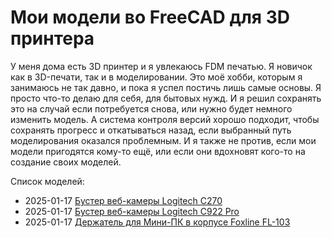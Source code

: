 # Мои модели во FreeCAD для 3D принтера

У меня дома есть 3D принтер и я увлекаюсь FDM печатью. Я новичок как в 3D-печати, так и в моделировании. Это моё хобби, которым я занимаюсь не так давно, и пока я успел постичь лишь самые основы. Я просто что-то делаю для себя, для бытовых нужд. И я решил сохранять это на случай если потребуется снова, или нужно будет немного изменить модель. А система контроля версий хорошо подходит, чтобы сохранять прогресс и откатываться назад, если выбранный путь моделирования оказался проблемным. И я также не против, если мои модели пригодятся кому-то ещё, или если они вдохновят кого-то на создание своих моделей.

Список моделей:

 * 2025-01-17 [Бустер веб-камеры Logitech C270](2025-01-17%20Бустер%20веб-камеры%20Logitech%20C270/README.md)
 * 2025-01-17 [Бустер веб-камеры Logitech C922 Pro](2025-01-17%20Бустер%20веб-камеры%20Logitech%20C922%20Pro/README.md)
 * 2025-01-17 [Держатель для Мини-ПК в корпусе Foxline FL-103](2025-01-17%20Держатель%20для%20Мини-ПК%20в%20корпусе%20Foxline%20FL-103/README.md)
